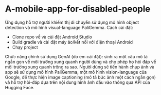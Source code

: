 # A-mobile-app-for-disabled-people

Ứng dụng hỗ trợ người khiếm thị di chuyển sử dụng mô hình object detection và mô hình visual-language PaliGemma. Cách cài đặt:
- Clone repo về và cài đặt Android Studio
- Build gradle và cài đặt máy ảo/kết nối với điện thoại Android
- Chạy project

Chức năng chính sử dụng GenAI (do em cài đặt): sinh ra một câu mô tả ngắn gọn về môi trường xung quanh người dùng và cho phép họ hỏi đáp về môi trường xung quanh trông ra sao. Người dùng sẽ tiến hành chụp ảnh và app sẽ sử dụng mô hình PaliGemma, một mô hình vision-language của Google, để thực hiện image captioning (mô tả bức ảnh một cách ngắn gọn) và hỗ trợ hỏi-đáp dựa trên nội dung hình ảnh đầu vào thông qua API của Hugging Face.
